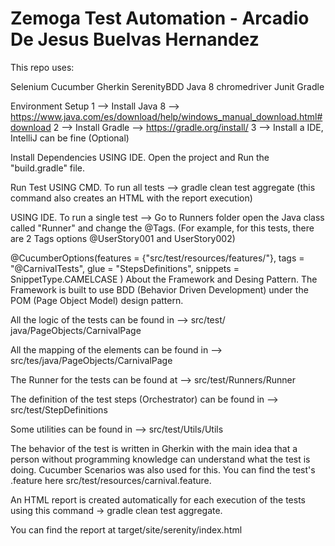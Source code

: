 # Zemoga Test Automation - Arcadio De Jesus Buelvas Hernandez

This repo uses:

Selenium
Cucumber
Gherkin
SerenityBDD
Java 8
chromedriver
Junit
Gradle

Environment Setup
1 --> Install Java 8 --> https://www.java.com/es/download/help/windows_manual_download.html#download
2 --> Install Gradle --> https://gradle.org/install/
3 --> Install a IDE, IntelliJ can be fine (Optional)

Install Dependencies
USING IDE.
Open the project and Run the "build.gradle" file.

Run Test
USING CMD.
To run all tests --> gradle clean test aggregate (this command also creates an HTML with the report execution)

USING IDE.
To run a single test --> Go to Runners folder open the Java class called "Runner" and change the @Tags. (For example, for this tests, there are 2 Tags options @UserStory001 and UserStory002)

@CucumberOptions(features = {"src/test/resources/features/"},
        tags = "@CarnivalTests",
        glue = "StepsDefinitions",
        snippets = SnippetType.CAMELCASE )
About the Framework and Desing Pattern.
The Framework is built to use BDD (Behavior Driven Development) under the POM (Page Object Model) design pattern.

All the logic of the tests can be found in --> src/test/ java/PageObjects/CarnivalPage

All the mapping of the elements can be found in --> src/tes/java/PageObjects/CarnivalPage

The Runner for the tests can be found at --> src/test/Runners/Runner

The definition of the test steps (Orchestrator) can be found in --> src/test/StepDefinitions

Some utilities can be found in --> src/test/Utils/Utils

The behavior of the test is written in Gherkin with the main idea that a person without programming knowledge can understand what the test is doing. Cucumber Scenarios was also used for this. You can find the test's .feature here src/test/resources/carnival.feature.

An HTML report is created automatically for each execution of the tests using this command -> gradle clean test aggregate.

You can find the report at target/site/serenity/index.html
